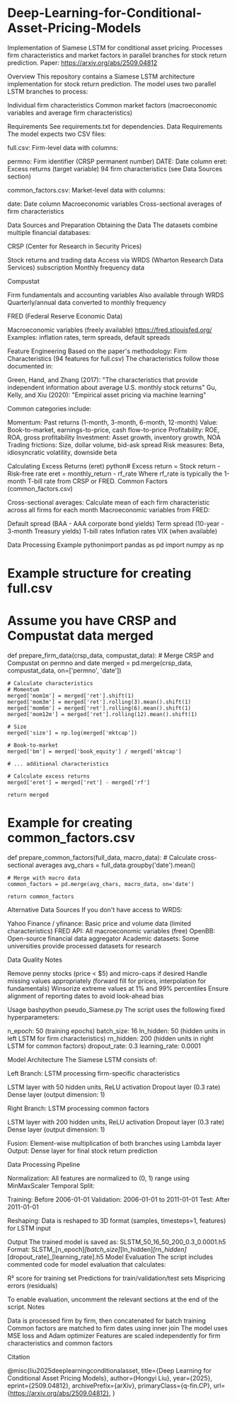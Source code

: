 # Deep-Learning-for-Conditional-Asset-Pricing-Models
Implementation of Siamese LSTM for conditional asset pricing. Processes firm characteristics and market factors in parallel branches for stock return prediction. Paper: https://arxiv.org/abs/2509.04812

Overview
This repository contains a Siamese LSTM architecture implementation for stock return prediction. The model uses two parallel LSTM branches to process:

Individual firm characteristics
Common market factors (macroeconomic variables and average firm characteristics)

Requirements
See requirements.txt for dependencies.
Data Requirements
The model expects two CSV files:

full.csv: Firm-level data with columns:

permno: Firm identifier (CRSP permanent number)
DATE: Date column
eret: Excess returns (target variable)
94 firm characteristics (see Data Sources section)


common_factors.csv: Market-level data with columns:

date: Date column
Macroeconomic variables
Cross-sectional averages of firm characteristics



Data Sources and Preparation
Obtaining the Data
The datasets combine multiple financial databases:

CRSP (Center for Research in Security Prices)

Stock returns and trading data
Access via WRDS (Wharton Research Data Services) subscription
Monthly frequency data


Compustat

Firm fundamentals and accounting variables
Also available through WRDS
Quarterly/annual data converted to monthly frequency


FRED (Federal Reserve Economic Data)

Macroeconomic variables (freely available)
https://fred.stlouisfed.org/
Examples: inflation rates, term spreads, default spreads



Feature Engineering
Based on the paper's methodology:
Firm Characteristics (94 features for full.csv)
The characteristics follow those documented in:

Green, Hand, and Zhang (2017): "The characteristics that provide independent information about average U.S. monthly stock returns"
Gu, Kelly, and Xiu (2020): "Empirical asset pricing via machine learning"

Common categories include:

Momentum: Past returns (1-month, 3-month, 6-month, 12-month)
Value: Book-to-market, earnings-to-price, cash flow-to-price
Profitability: ROE, ROA, gross profitability
Investment: Asset growth, inventory growth, NOA
Trading frictions: Size, dollar volume, bid-ask spread
Risk measures: Beta, idiosyncratic volatility, downside beta

Calculating Excess Returns (eret)
python# Excess return = Stock return - Risk-free rate
eret = monthly_return - rf_rate
Where rf_rate is typically the 1-month T-bill rate from CRSP or FRED.
Common Factors (common_factors.csv)

Cross-sectional averages: Calculate mean of each firm characteristic across all firms for each month
Macroeconomic variables from FRED:

Default spread (BAA - AAA corporate bond yields)
Term spread (10-year - 3-month Treasury yields)
T-bill rates
Inflation rates
VIX (when available)



Data Processing Example
pythonimport pandas as pd
import numpy as np

# Example structure for creating full.csv
# Assume you have CRSP and Compustat data merged
def prepare_firm_data(crsp_data, compustat_data):
    # Merge CRSP and Compustat on permno and date
    merged = pd.merge(crsp_data, compustat_data, on=['permno', 'date'])
    
    # Calculate characteristics
    # Momentum
    merged['mom1m'] = merged['ret'].shift(1)
    merged['mom3m'] = merged['ret'].rolling(3).mean().shift(1)
    merged['mom6m'] = merged['ret'].rolling(6).mean().shift(1)
    merged['mom12m'] = merged['ret'].rolling(12).mean().shift(1)
    
    # Size
    merged['size'] = np.log(merged['mktcap'])
    
    # Book-to-market
    merged['bm'] = merged['book_equity'] / merged['mktcap']
    
    # ... additional characteristics
    
    # Calculate excess returns
    merged['eret'] = merged['ret'] - merged['rf']
    
    return merged

# Example for creating common_factors.csv
def prepare_common_factors(full_data, macro_data):
    # Calculate cross-sectional averages
    avg_chars = full_data.groupby('date').mean()
    
    # Merge with macro data
    common_factors = pd.merge(avg_chars, macro_data, on='date')
    
    return common_factors
Alternative Data Sources
If you don't have access to WRDS:

Yahoo Finance / yfinance: Basic price and volume data (limited characteristics)
FRED API: All macroeconomic variables (free)
OpenBB: Open-source financial data aggregator
Academic datasets: Some universities provide processed datasets for research

Data Quality Notes

Remove penny stocks (price < $5) and micro-caps if desired
Handle missing values appropriately (forward fill for prices, interpolation for fundamentals)
Winsorize extreme values at 1% and 99% percentiles
Ensure alignment of reporting dates to avoid look-ahead bias

Usage
bashpython pseudo_Siamese.py
The script uses the following fixed hyperparameters:

n_epoch: 50 (training epochs)
batch_size: 16
ln_hidden: 50 (hidden units in left LSTM for firm characteristics)
rn_hidden: 200 (hidden units in right LSTM for common factors)
dropout_rate: 0.3
learning_rate: 0.0001

Model Architecture
The Siamese LSTM consists of:

Left Branch: LSTM processing firm-specific characteristics

LSTM layer with 50 hidden units, ReLU activation
Dropout layer (0.3 rate)
Dense layer (output dimension: 1)


Right Branch: LSTM processing common factors

LSTM layer with 200 hidden units, ReLU activation
Dropout layer (0.3 rate)
Dense layer (output dimension: 1)


Fusion: Element-wise multiplication of both branches using Lambda layer
Output: Dense layer for final stock return prediction

Data Processing Pipeline

Normalization: All features are normalized to (0, 1) range using MinMaxScaler
Temporal Split:

Training: Before 2006-01-01
Validation: 2006-01-01 to 2011-01-01
Test: After 2011-01-01


Reshaping: Data is reshaped to 3D format (samples, timesteps=1, features) for LSTM input

Output
The trained model is saved as:
SLSTM_50_16_50_200_0.3_0.0001.h5
Format: SLSTM_[n_epoch]_[batch_size]_[ln_hidden]_[rn_hidden]_[dropout_rate]_[learning_rate].h5
Model Evaluation
The script includes commented code for model evaluation that calculates:

R² score for training set
Predictions for train/validation/test sets
Mispricing errors (residuals)

To enable evaluation, uncomment the relevant sections at the end of the script.
Notes

Data is processed firm by firm, then concatenated for batch training
Common factors are matched to firm dates using inner join
The model uses MSE loss and Adam optimizer
Features are scaled independently for firm characteristics and common factors

Citation

@misc{liu2025deeplearningconditionalasset,
      title={Deep Learning for Conditional Asset Pricing Models}, 
      author={Hongyi Liu},
      year={2025},
      eprint={2509.04812},
      archivePrefix={arXiv},
      primaryClass={q-fin.CP},
      url={https://arxiv.org/abs/2509.04812}, 
}
